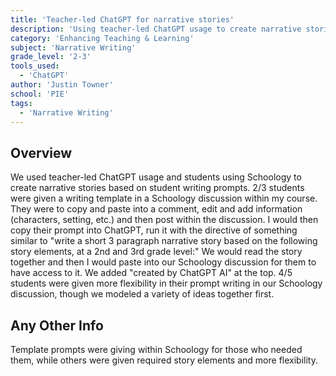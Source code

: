 ```yaml
---
title: 'Teacher-led ChatGPT for narrative stories'
description: 'Using teacher-led ChatGPT usage to create narrative stories based on student writing prompts'
category: 'Enhancing Teaching & Learning'
subject: 'Narrative Writing'
grade_level: '2-3'
tools_used:
  - 'ChatGPT'
author: 'Justin Towner'
school: 'PIE'
tags:
  - 'Narrative Writing'
---
```


## Overview

We used teacher-led ChatGPT usage and students using Schoology to create narrative stories based on student writing prompts. 2/3 students were given a writing template in a Schoology discussion within my course. They were to copy and paste into a comment, edit and add information (characters, setting, etc.) and then post within the discussion. I would then copy their prompt into ChatGPT, run it with the directive of something similar to "write a short 3 paragraph narrative story based on the following story elements, at a 2nd and 3rd grade level:" We would read the story together and then I would paste into our Schoology discussion for them to have access to it. We added "created by ChatGPT AI" at the top. 4/5 students were given more flexibility in their prompt writing in our Schoology discussion, though we modeled a variety of ideas together first.

## Any Other Info

Template prompts were giving within Schoology for those who needed them, while others were given required story elements and more flexibility.
